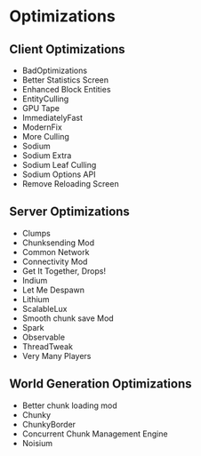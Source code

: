 # Optimizations

## Client Optimizations

- BadOptimizations
- Better Statistics Screen
- Enhanced Block Entities
- EntityCulling
- GPU Tape
- ImmediatelyFast
- ModernFix
- More Culling
- Sodium
- Sodium Extra
- Sodium Leaf Culling
- Sodium Options API
- Remove Reloading Screen

## Server Optimizations

- Clumps
- Chunksending Mod
- Common Network
- Connectivity Mod
- Get It Together, Drops\!
- Indium
- Let Me Despawn
- Lithium
- ScalableLux
- Smooth chunk save Mod
- Spark
- Observable
- ThreadTweak
- Very Many Players

## World Generation Optimizations

- Better chunk loading mod
- Chunky
- ChunkyBorder
- Concurrent Chunk Management Engine
- Noisium
